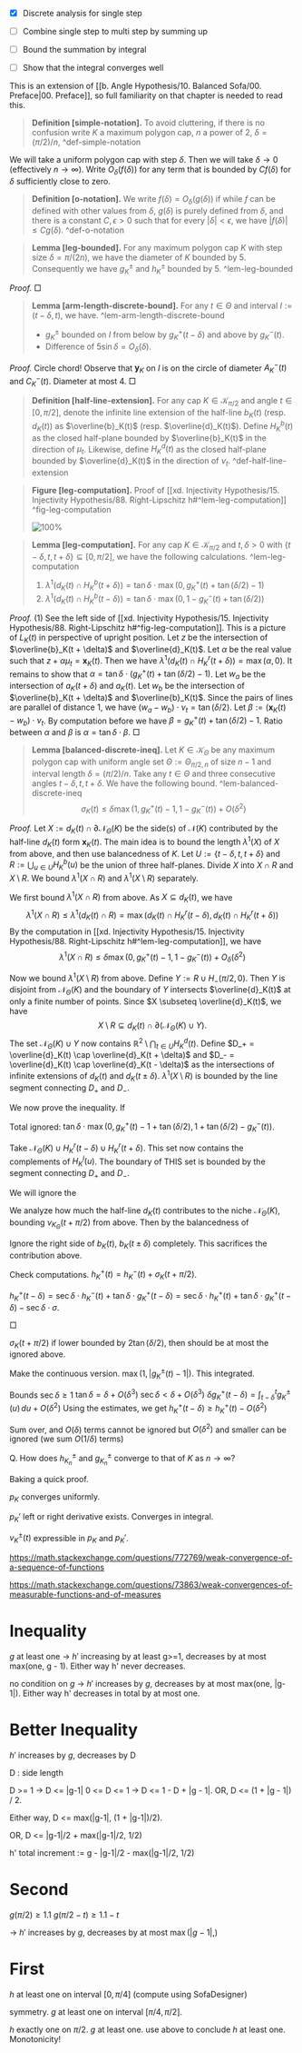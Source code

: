 - [x] Discrete analysis for single step
- [ ] Combine single step to multi step by summing up
- [ ] Bound the summation by integral
- [ ] Show that the integral converges well


This is an extension of [[b. Angle Hypothesis/10. Balanced Sofa/00. Preface|00. Preface]], so full familiarity on that chapter is needed to read this.

> __Definition [simple-notation].__ To avoid cluttering, if there is no confusion write $K$ a maximum polygon cap, $n$ a power of 2, $\delta = (\pi/2) / n$, ^def-simple-notation

We will take a uniform polygon cap with step $\delta$. Then we will take $\delta \to 0$ (effectively $n \to \infty$). Write $O_\delta(f(\delta))$ for any term that is bounded by $C f(\delta)$ for $\delta$ sufficiently close to zero.

> __Definition [o-notation].__ We write $f(\delta) = O_\delta(g(\delta))$ if while $f$ can be defined with other values from $\delta$, $g(\delta)$ is purely defined from $\delta$, and there is a constant $C, \epsilon > 0$ such that for every $|\delta| < \epsilon$, we have $|f(\delta)| \leq C g(\delta)$. ^def-o-notation

> __Lemma [leg-bounded].__ For any maximum polygon cap $K$ with step size $\delta = \pi/(2n)$, we have the diameter of $K$ bounded by $5$. Consequently we have $g_K^{\pm}$ and $h_K^{\pm}$ bounded by 5. ^lem-leg-bounded

_Proof._  □

> __Lemma [arm-length-discrete-bound].__ For any $t \in \Theta$ and interval $I := (t - \delta, t)$, we have. ^lem-arm-length-discrete-bound
> 
> - $g_K^{\pm}$ bounded on $I$ from below by $g_K^+(t - \delta)$ and above by $g_K^-(t)$.
> - Difference of $5 \sin \delta = O_\delta(\delta)$.

_Proof._ Circle chord! Observe that $\mathbf{y}_K$ on $I$ is on the circle of diameter $A_K^-(t)$ and $C_K^-(t)$. Diameter at most 4. □

> __Definition [half-line-extension].__ For any cap $K \in \mathcal{K}_{\pi/2}$ and angle $t \in [0, \pi/2]$, denote the infinite line extension of the half-line $b_K(t)$ (resp. $d_K(t)$) as $\overline{b}_K(t)$ (resp. $\overline{d}_K(t)$). Define $H_K^b(t)$ as the closed half-plane bounded by $\overline{b}_K(t)$ in the direction of $\mu_t$. Likewise, define $H_K^d(t)$ as the closed half-plane bounded by $\overline{d}_K(t)$ in the direction of $\nu_t$. ^def-half-line-extension

> __Figure [leg-computation].__ Proof of [[xd. Injectivity Hypothesis/15. Injectivity Hypothesis/88. Right-Lipschitz h#^lem-leg-computation]] ^fig-leg-computation
> 
> ![100%](images/leg-computation.svg)

> __Lemma [leg-computation].__ For any cap $K \in \mathcal{K}_{\pi/2}$ and $t, \delta > 0$ with $\left\{ t - \delta, t, t + \delta \right\} \subseteq [0, \pi/2]$, we have the following calculations. ^lem-leg-computation
> 
> 1. $\lambda^1(d_K(t) \cap H_K^b(t + \delta)) = \tan \delta \cdot \max(0, g_K^+(t) + \tan(\delta / 2) - 1)$
> 2. $\lambda^1(d_K(t) \cap H_K^b(t - \delta)) = \tan \delta \cdot \max(0, 1 - g_K^-(t) + \tan(\delta / 2))$

_Proof._ (1) See the left side of [[xd. Injectivity Hypothesis/15. Injectivity Hypothesis/88. Right-Lipschitz h#^fig-leg-computation]]. This is a picture of $L_K(t)$ in perspective of upright position. Let $z$ be the intersection of $\overline{b}_K(t + \delta)$ and $\overline{d}_K(t)$. Let $\alpha$ be the real value such that $z + \alpha \mu_t = \mathbf{x}_K(t)$. Then we have $\lambda^1(d_K(t) \cap H_K^r(t + \delta)) = \max(\alpha, 0)$. It remains to show that $\alpha = \tan \delta \cdot (g_K^+(t) + \tan(\delta / 2) - 1)$. Let $w_a$ be the intersection of $a_K(t + \delta)$ and $a_K(t)$. Let $w_b$ be the intersection of $\overline{b}_K(t + \delta)$ and $\overline{b}_K(t)$. Since the pairs of lines are parallel of distance 1, we have $(w_a - w_b) \cdot \nu_t = \tan(\delta/2)$. Let $\beta := (\mathbf{x}_K(t) - w_b) \cdot \nu_t$. By computation before we have $\beta = g_K^+(t) + \tan(\delta / 2) - 1$. Ratio between $\alpha$ and $\beta$ is $\alpha = \tan \delta \cdot \beta$. □

> __Lemma [balanced-discrete-ineq].__ Let $K \in \mathcal{K}_\Theta$ be any maximum polygon cap with uniform angle set $\Theta := \Theta_{\pi/2, n}$ of size $n-1$ and interval length $\delta = (\pi/2) / n$. Take any $t \in \Theta$ and three consecutive angles $t - \delta, t, t + \delta$. We have the following bound. ^lem-balanced-discrete-ineq
$$
\sigma_K(t) \leq \delta \max(1, g_K^+(t) - 1, 1 - g_K^-(t)) + O(\delta^2)
$$

_Proof._ Let $X := d_K(t) \cap \partial \mathcal{N}_\Theta(K)$ be the side(s) of $\mathcal{N}(K)$ contributed by the half-line $d_K(t)$ form $\mathbf{x}_K(t)$. The main idea is to bound the length $\lambda^1(X)$ of $X$ from above, and then use balancedness of $K$. Let $U := \left\{ t - \delta, t, t + \delta \right\}$ and  $R := \bigcup_{u \in U} H_K^b (u)$ be the union of three half-planes. Divide $X$ into $X \cap R$ and $X \setminus R$. We bound $\lambda^1(X \cap R)$ and $\lambda^1(X \setminus R)$ separately.

We first bound $\lambda^1(X \cap R)$ from above. As $X \subseteq d_K(t)$, we have
$$
\lambda^1(X \cap R) \leq \lambda^1(d_K(t) \cap R) = \max(d_K(t) \cap H_K^r(t - \delta), d_K(t) \cap H_K^r(t + \delta))
$$
By the computation in [[xd. Injectivity Hypothesis/15. Injectivity Hypothesis/88. Right-Lipschitz h#^lem-leg-computation]], we have
$$
\lambda^1(X \cap R) \leq \delta \max(0, g_K^+(t) - 1, 1 - g_K^-(t)) + O_\delta(\delta^2)
$$

Now we bound $\lambda^1(X \setminus R)$ from above. Define $Y := R \cup H_-(\pi/2, 0)$. Then $Y$ is disjoint from $\mathcal{N}_\Theta(K)$ and the boundary of $Y$ intersects $\overline{d}_K(t)$ at only a finite number of points. Since $X \subseteq \overline{d}_K(t)$, we have
$$
X \setminus R \subseteq d_K(t) \cap \partial (\mathcal{N}_\Theta(K) \cup Y).
$$
The set $\mathcal{N}_\Theta(K) \cup Y$ now contains $\mathbb{R}^2 \setminus \bigcap_{t \in U} H_K^d(t)$. Define $D_+ = \overline{d}_K(t) \cap \overline{d}_K(t + \delta)$ and $D_- = \overline{d}_K(t) \cap \overline{d}_K(t - \delta)$ as the intersections of infinite extensions of $d_K(t)$ and $d_K(t \pm \delta)$. $\lambda^1(X \setminus R)$ is bounded by the line segment connecting $D_+$ and $D_-$.

We now prove the inequality. If 



Total ignored: $\tan \delta \cdot\max(0, g_K^+(t) - 1 + \tan (\delta/2), 1 + \tan (\delta / 2) - g_K^-(t))$.

Take $\mathcal{N}_\Theta(K) \cup H_K^r(t - \delta) \cup H_K^r (t + \delta)$. This set now contains the complements of $H_K^l(u)$. The boundary of THIS set is bounded by the segment connecting $D_+$ and $D_-$. 



We will ignore the 

We analyze how much the half-line $d_K(t)$ contributes to the niche $\mathcal{N}_\Theta(K)$, bounding $\nu_{K_{\Theta}}(t + \pi/2)$ from above. Then by the balancedness of 

Ignore the right side of $b_K(t)$, $b_K(t \pm \delta)$ completely. This sacrifices the contribution above.

Check computations. 
$h_K^+(t) = h_K^-(t) + \sigma_K(t + \pi/2)$.

$h_K^+(t - \delta) = \sec \delta \cdot h_K^-(t) + \tan \delta \cdot g_K^+(t - \delta) = \sec \delta \cdot h_K^+(t) + \tan \delta \cdot g_K^+(t - \delta) - \sec \delta \cdot \sigma$.

□


$\sigma_K(t + \pi/2)$ if lower bounded by $2 \tan (\delta / 2)$, then should be at most the ignored above.

Make the continuous version. $\max(1, |g_K^{\pm}(t) - 1|)$. This integrated.



Bounds $\sec \delta \geq 1$
$\tan \delta = \delta + O(\delta^3)$
$\sec \delta < \delta + O(\delta^3)$
$\delta g_K^+(t - \delta) = \int_{t - \delta}^t g_K^{\pm}(u) \, du + O(\delta^2)$
Using the estimates, we get
$h_K^+(t - \delta) \geq h_K^+(t) - O(\delta^2)$

Sum over, and $O(\delta)$ terms cannot be ignored but $O(\delta^2)$ and smaller can be ignored
(we sum $O(1/\delta)$ terms)


Q. How does $h^{\pm}_{K_n}$ and $g_{K_n}^{\pm}$ converge to that of $K$ as $n \to \infty$?

Baking a quick proof. 

$p_K$ converges uniformly. 

$p_K'$ left or right derivative exists. Converges in integral.

$v_K^{\pm}(t)$ expressible in $p_K$ and $p_K'$.

https://math.stackexchange.com/questions/772769/weak-convergence-of-a-sequence-of-functions

https://math.stackexchange.com/questions/73863/weak-convergences-of-measurable-functions-and-of-measures



# Inequality

$g$ at least one -> $h'$ increasing by at least g>=1, decreases by at most max(one, g - 1). Either way h' never decreases.

no condition on $g$ -> $h'$ increases by $g$, decreases by at most max(one, |g-1|). Either way h' decreases in total by at most one.

# Better Inequality

$h'$ increases by $g$, decreases by D

D : side length

D >= 1 -> D <= |g-1|
0 <= D <= 1 -> D <= 1 - D + |g - 1|. OR, D <= (1 + |g - 1|) / 2.

Either way, D <= max(|g-1|, (1 + |g-1|)/2).

OR, D <= |g-1|/2 + max(|g-1|/2, 1/2)

h' total increment := g - |g-1|/2 - max(|g-1|/2, 1/2)

# Second

$g(\pi/2) \geq 1.1$ 
$g(\pi/2 - t) \geq 1.1 - t$

-> $h'$ increases by $g$, decreases by at most $\max(|g - 1|, )$


# First

$h$ at least one on interval $[0, \pi/4]$ (compute using SofaDesigner)

symmetry. $g$ at least one on interval $[\pi/4, \pi/2]$.

$h$ exactly one on $\pi/2$. $g$ at least one. use above to conclude $h$ at least one. Monotonicity!

